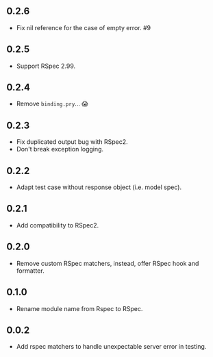 ## 0.2.6
- Fix nil reference for the case of empty error. #9

## 0.2.5
- Support RSpec 2.99.

## 0.2.4
- Remove `binding.pry`... :scream:

## 0.2.3
- Fix duplicated output bug with RSpec2.
- Don't break exception logging.

## 0.2.2
- Adapt test case without response object (i.e. model spec).

## 0.2.1
- Add compatibility to RSpec2.

## 0.2.0
- Remove custom RSpec matchers, instead, offer RSpec hook and formatter.

## 0.1.0
- Rename module name from Rspec to RSpec.

## 0.0.2
- Add rspec matchers to handle unexpectable server error in testing.
